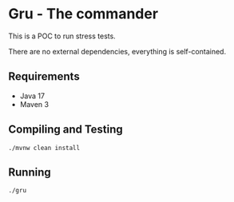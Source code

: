 # Gru - The commander

This is a POC to run stress tests.

There are no external dependencies, everything is self-contained.


## Requirements
- Java 17
- Maven 3

## Compiling and Testing

```
./mvnw clean install
```

## Running
```
./gru
```


